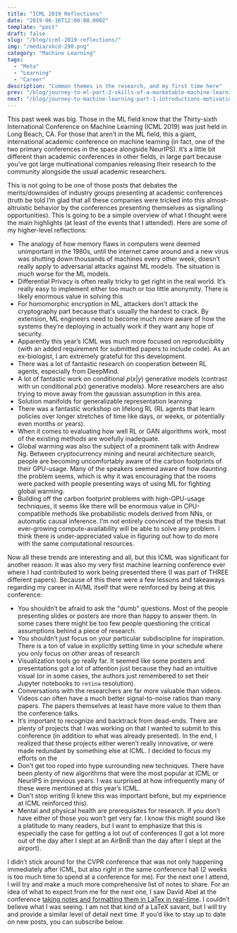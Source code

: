 ```yaml
---
title: "ICML 2019 Reflections"
date: "2019-06-16T12:00:00.000Z"
template: "post"
draft: false
slug: "/blog/icml-2019-reflections/"
img: "/media/xkcd-290.png"
category: "Machine Learning"
tags:
  - "Meta"
  - "Learning"
  - "Career"
description: "Common themes in the research, and my first time here"
prev: "/blog/journey-to-ml-part-2-skills-of-a-marketable-machine-learning-engineer/"
next: "/blog/journey-to-machine-learning-part-1-introductions-motivations-and-roadmap/"
---
```


This past week was big. Those in the ML field know that the Thirty-sixth International Conference on Machine Learning (ICML 2019) was just held in Long Beach, CA. For those that aren’t in the ML field, this a giant, international academic conference on machine learning (in fact, one of the two primary conferences in the space alongside NeurIPS). It’s a little bit different than academic conferences in other fields, in large part because you’ve got large multinational companies releasing their research to the community alongside the usual academic researchers.

This is not going to be one of those posts that debates the merits/downsides of industry groups presenting at academic conferences (truth be told I’m glad that all these companies were tricked into this almost-altruistic behavior by the conferences presenting themselves as signalling opportunities). This is going to be a simple overview of what I thought were the main highlights (at least of the events that I attended). Here are some of my higher-level reflections:

- The analogy of how memory flaws in computers were deemed unimportant in the 1980s, until the internet came around and a new virus was shutting down thousands of machines every other week, doesn’t really apply to adversarial attacks against ML models. The situation is _much_ worse for the ML models.
- Differential Privacy is often really tricky to get right in the real world. It’s really easy to implement either too much or too little anonymity. There is likely enormous value in solving this
- For homomorphic encryption in ML, attackers don't attack the cryptography part because that's usually the hardest to crack. By extension, ML engineers need to become much more aware of how the systems they’re deploying in actually work if they want any hope of security.
- Apparently this year’s ICML was much more focused on reproducibility (with an added requirement for submitted papers to include code). As an ex-biologist, I am extremely grateful for this development.
- There was a lot of fantastic research on cooperation between RL agents, especially from DeepMind.
- A lot of fantastic work on conditional $p(x|y)$ generative models (contrast with un conditional $p(x)$ generative models). More researchers are also trying to move away from the gaussian assumption in this area.
- Solution manifolds for generalizable representation learning
- There was a fantastic workshop on lifelong RL (RL agents that learn policies over longer stretches of time like days, or weeks, or potentially even months or years).
- When it comes to evaluating how well RL or GAN algorithms work, most of the existing methods are woefully inadequate.
- Global warming was also the subject of a prominent talk with Andrew Ng. Between cryptocurrency mining and neural architecture search, people are becoming uncomfortably aware of the carbon footprints of their GPU-usage. Many of the speakers seemed aware of how daunting the problem seems, which is why it was encouraging that the rooms were packed with people presenting ways of using ML for fighting global warming.
- Building off the carbon footprint problems with high-GPU-usage techniques, it seems like there will be enormous value in CPU-compatible methods like probabilistic models derived from NNs, or automatic causal inference. I’m not entirely convinced of the thesis that ever-growing compute-availability will be able to solve any problem. I think there is under-appreciated value in figuring out how to do more with the same computational resources.

Now all these trends are interesting and all, but this ICML was significant for another reason: It was also my very first machine learning conference ever where I had contributed to work being presented there (I was part of THREE different papers). Because of this there were a few lessons and takeaways regarding my career in AI/ML itself that were reinforced by being at this conference:

- You shouldn’t be afraid to ask the "dumb" questions. Most of the people presenting slides or posters are more than happy to answer them. In some cases there might be too few people questioning the critical assumptions behind a piece of research.
- You shouldn’t just focus on your particular subdiscipline for inspiration. There is a ton of value in explicitly setting time in your schedule where you only focus on other areas of research
- Visualization tools go really far. It seemed like some posters and presentations got a lot of attention just because they had an intuitive visual (or in some cases, the authors just remembered to set their Jupyter notebooks to `retina` resolution).
- Conversations with the researchers are far more valuable than videos. Videos can often have a much better signal-to-noise ratios than many papers. The papers themselves at least have more value to them than the conference talks.
- It’s important to recognize and backtrack from dead-ends. There are plenty of projects that I was working on that I wanted to submit to this conference (in addition to what was already presented). In the end, I realized that these projects either weren’t really innovative, or were made redundant by something else at ICML. I decided to focus my efforts on the 
- Don’t get too roped into hype surrounding new techniques. There have been plenty of new algorithms that were the most popular at ICML or NeurIPS in previous years. I was surprised at how infrequently many of these were mentioned at this year’s ICML.
- Don’t stop writing (I knew this was important before, but my experience at ICML reinforced this).
- Mental and physical health are prerequisites for research. If you don’t have either of those you won’t get very far. I know this might sound like a platitude to many readers, but I want to emphasize that this is especially the case for getting a lot out of conferences (I got a lot more out of the day after I slept at an AirBnB than the day after I slept at the airport).

I didn’t stick around for the CVPR conference that was not only happening immediately after ICML, but also right in the same conference hall (2 weeks is too much time to spend at a conference for me). For the next one I attend, I will try and make a much more comprehensive list of notes to share. For an idea of what to expect from me for the next one, I saw David Abel at the conference [taking notes and formatting them in LaTex in real-time](https://david-abel.github.io/notes/icml_2019.pdf). I couldn’t believe what I was seeing. I am not that kind of a LaTeX savant, but I will try and provide a similar level of detail next time.
If you’d like to stay up to date on new posts, you can subscribe below.

